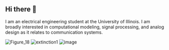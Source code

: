 ## Hi there 👋
I am an electrical engineering student at the University of Illinois. I am broadly interested in computational modeling, signal processing, and analog design as it relates to communication systems.

![Figure_18](https://github.com/user-attachments/assets/bdc3be04-e828-4ec3-bcb9-311a2f7b7045)
![extinction1](https://github.com/user-attachments/assets/2cec2c7c-d55d-4c17-8ec9-80f5cb0143f2)
![image](https://github.com/user-attachments/assets/754ced15-f77c-43f3-be15-1491ad5d8199)
